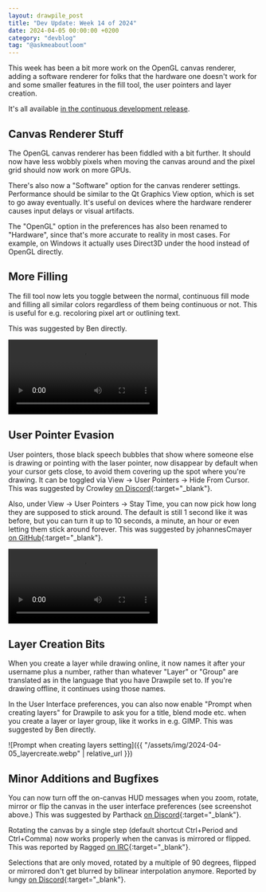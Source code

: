 ```yaml
---
layout: drawpile_post
title: "Dev Update: Week 14 of 2024"
date: 2024-04-05 00:00:00 +0200
category: "devblog"
tag: "@askmeaboutloom"
---
```


This week has been a bit more work on the OpenGL canvas renderer, adding a software renderer for folks that the hardware one doesn't work for and some smaller features in the fill tool, the user pointers and layer creation.

It's all available [in the continuous development release](https://github.com/drawpile/Drawpile/releases/tag/continuous).

## Canvas Renderer Stuff

The OpenGL canvas renderer has been fiddled with a bit further. It should now have less wobbly pixels when moving the canvas around and the pixel grid should now work on more GPUs.

There's also now a "Software" option for the canvas renderer settings. Performance should be similar to the Qt Graphics View option, which is set to go away eventually. It's useful on devices where the hardware renderer causes input delays or visual artifacts.

The "OpenGL" option in the preferences has also been renamed to "Hardware", since that's more accurate to reality in most cases. For example, on Windows it actually uses Direct3D under the hood instead of OpenGL directly.

## More Filling

The fill tool now lets you toggle between the normal, continuous fill mode and filling all similar colors regardless of them being continuous or not. This is useful for e.g. recoloring pixel art or outlining text.

This was suggested by Ben directly.

<video controls>
  <source src="{{ "/assets/vid/2024-04-05_fillcontinuous.mp4" | relative_url }}" type="video/mp4"/>
</video>

## User Pointer Evasion

User pointers, those black speech bubbles that show where someone else is drawing or pointing with the laser pointer, now disappear by default when your cursor gets close, to avoid them covering up the spot where you're drawing. It can be toggled via View → User Pointers → Hide From Cursor. This was suggested by Crowley [on Discord](https://drawpile.net/discord/){:target="_blank"}.

Also, under View → User Pointers → Stay Time, you can now pick how long they are supposed to stick around. The default is still 1 second like it was before, but you can turn it up to 10 seconds, a minute, an hour or even letting them stick around forever. This was suggested by johannesCmayer [on GitHub](https://github.com/drawpile/Drawpile/issues/1194){:target="_blank"}.

<video controls>
  <source src="{{ "/assets/vid/2024-04-05_usermarkerevasion.mp4" | relative_url }}" type="video/mp4"/>
</video>

## Layer Creation Bits

When you create a layer while drawing online, it now names it after your username plus a number, rather than whatever "Layer" or "Group" are translated as in the language that you have Drawpile set to. If you're drawing offline, it continues using those names.

In the User Interface preferences, you can also now enable "Prompt when creating layers" for Drawpile to ask you for a title, blend mode etc. when you create a layer or layer group, like it works in e.g. GIMP. This was suggested by Ben directly.

![Prompt when creating layers setting]({{ "/assets/img/2024-04-05_layercreate.webp" | relative_url }})

## Minor Additions and Bugfixes

You can now turn off the on-canvas HUD messages when you zoom, rotate, mirror or flip the canvas in the user interface preferences (see screenshot above.) This was suggested by Parthack [on Discord](https://drawpile.net/discord/){:target="_blank"}.

Rotating the canvas by a single step (default shortcut Ctrl+Period and Ctrl+Comma) now works properly when the canvas is mirrored or flipped. This was reported by Ragged [on IRC](https://drawpile.net/irc/){:target="_blank"}.

Selections that are only moved, rotated by a multiple of 90 degrees, flipped or mirrored don't get blurred by bilinear interpolation anymore. Reported by lungy [on Discord](https://drawpile.net/discord/){:target="_blank"}.
